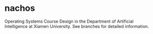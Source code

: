 # nachos
Operating Systems Course Design in the Department of Artificial Intelligence at Xiamen University.
See branches for  detailed information.
